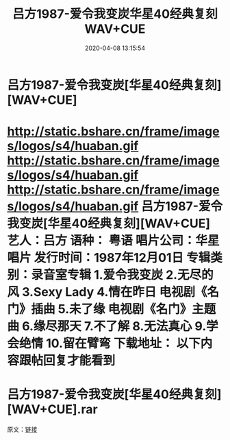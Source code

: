 ﻿---
title: 吕方1987-爱令我变炭华星40经典复刻WAV+CUE
date: 2020-04-08 13:15:54
categories: WAV车载音乐、镜像
tags: 华语中文
---
# 吕方1987-爱令我变炭[华星40经典复刻][WAV+CUE]

http://static.bshare.cn/frame/images/logos/s4/huaban.gif
http://static.bshare.cn/frame/images/logos/s4/huaban.gif
http://static.bshare.cn/frame/images/logos/s4/huaban.gif
吕方1987-爱令我变炭[华星40经典复刻][WAV+CUE]
艺人：吕方
语种： 粤语
唱片公司：华星唱片
发行时间：1987年12月01日
专辑类别：录音室专辑
1.爱令我变炭
2.无尽的风
3.Sexy Lady
4.情在昨日 电视剧《名门》插曲
5.未了缘 电视剧《名门》主题曲
6.缘尽那天
7.不了解
8.无法真心
9.学会绝情
10.留在臂弯
下载地址：
以下内容跟帖回复才能看到
==============================
吕方1987-爱令我变炭[华星40经典复刻][WAV+CUE].rar
==============================
原文：[链接](https://blog.sina.com.cn/s/blog_1647c7e7601030l3v.html)